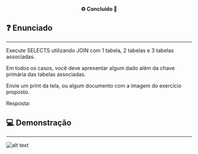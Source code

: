 <h4 align="center"> 
  ♻️ Concluído 🚀
</h4>

## ❓ Enunciado
---

Execute SELECTS utilizando JOIN com 1 tabela, 2 tabelas e 3 tabelas associadas. 

Em todos os casos, você deve apresentar algum dado além da chave primária das tabelas associadas.

Envie um print da tela, ou algum documento com a imagem do exercício proposto.

Resposta:

## 💻 Demonstração
---

![alt text](img/my-image.png)
